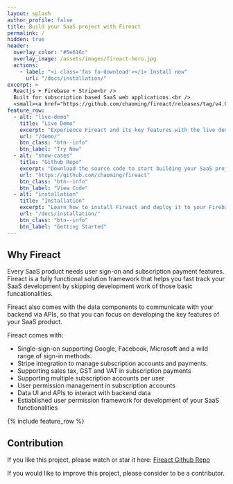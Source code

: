 ```yaml
---
layout: splash
author_profile: false
title: Build your SaaS project with Fireact
permalink: /
hidden: true
header:
  overlay_color: "#5e616c"
  overlay_image: /assets/images/fireact-hero.jpg
  actions:
    - label: "<i class='fas fa-download'></i> Install now"
      url: "/docs/installation/"
excerpt: >
  Reactjs + Firebase + Stripe<br />
  Built for subscription based SaaS web applications.<br />
  <small><a href="https://github.com/chaoming/fireact/releases/tag/v4.0.1">Latest release v4.0.1</a></small>
feature_row:
  - alt: "live-demo"
    title: "Live Demo"
    excerpt: "Experience Fireact and its key features with the live demo."
    url: "/demo/"
    btn_class: "btn--info"
    btn_label: "Try Now"
  - alt: "show-cases"
    title: "Github Repo"
    excerpt: "Download the source code to start building your SaaS project today."
    url: "https://github.com/chaoming/fireact"
    btn_class: "btn--info"
    btn_label: "View Code"     
  - alt: "installation"
    title: "Installation"
    excerpt: "Learn how to install Fireact and deploy it to your Firebase project."
    url: "/docs/installation/"
    btn_class: "btn--info"
    btn_label: "Getting Started" 
---
```


## Why Fireact

Every SaaS product needs user sign-on and subscription payment features. Fireact is a fully functional solution framework that helps you fast track your SaaS development by skipping development work of those basic funcationalities.

Fireact also comes with the data components to communicate with your backend via APIs, so that you can focus on developing the key features of your SaaS product.

Fireact comes with:
- Single-sign-on supporting Google, Facebook, Microsoft and a wild range of sign-in methods.
- Stripe integration to manage subscription accounts and payments.
- Supporting sales tax, GST and VAT in subscription payments
- Supporting multiple subscription accounts per user
- User permission management in subscription accounts
- Data UI and APIs to interact with backend data
- Estiablished user permission framework for development of your SaaS functionalities

{% include feature_row %}

## Contribution

If you like this project, please watch or star it here: [Fireact Github Repo](https://github.com/chaoming/fireact)

If you would like to improve this project, please consider to be a contributor.
